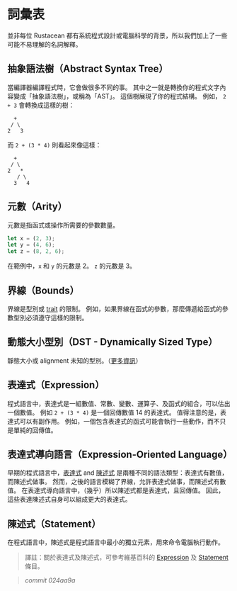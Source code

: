 # 詞彙表

並非每位 Rustacean 都有系統程式設計或電腦科學的背景，所以我們加上了一些可能不易理解的名詞解釋。

## 抽象語法樹（Abstract Syntax Tree）

當編譯器編譯程式時，它會做很多不同的事。
其中之一就是轉換你的程式文字內容變成「抽象語法樹」，或稱為「AST」。
這個樹展現了你的程式結構。
例如， `2 + 3` 會轉換成這樣的樹：

```text
  +
 / \
2   3
```

而 `2 + (3 * 4)` 則看起來像這樣：

```text
  +
 / \
2   *
   / \
  3   4
```

## 元數（Arity）

元數是指函式或操作所需要的參數數量。

```rust
let x = (2, 3);
let y = (4, 6);
let z = (8, 2, 6);
```

在範例中，`x` 和 `y` 的元數是 2。
`z` 的元數是 3。

## 界線（Bounds）

界線是型別或 [trait][traits] 的限制。
例如，如果界線在函式的參數，那麼傳遞給函式的參數型別必須遵守這樣的限制。

[traits]: traits.html

## 動態大小型別（DST - Dynamically Sized Type）

靜態大小或 alignment 未知的型別。（[更多資訊][link]）

[link]: https://doc.rust-lang.org/nomicon/exotic-sizes.html#dynamically-sized-types-dsts

## 表達式（Expression）

程式語言中，表達式是一組數值、常數、變數、運算子、及函式的組合，可以估出一個數值。
例如 `2 + (3 * 4)` 是一個回傳數值 14 的表達式。
值得注意的是，表達式可以有副作用。
例如，一個包含表達式的函式可能會執行一些動作，而不只是單純的回傳值。

## 表達式導向語言（Expression-Oriented Language）

早期的程式語言中，[表達式][expression] and [陳述式][statement] 是兩種不同的語法類型：表達式有數值，而陳述式做事。
然而，之後的語言模糊了界線，允許表達式做事，而陳述式有數值。
在表達式導向語言中，（幾乎）所以陳述式都是表達式，且回傳值。
因此，這些表達陳述式自身可以組成更大的表達式。

[expression]: glossary.html#expression
[statement]: glossary.html#statement

## 陳述式（Statement）

在程式語言中，陳述式是程式語言中最小的獨立元素，用來命令電腦執行動作。

> 譯註：關於表達式及陳述式，可參考維基百科的 [Expression][wiki:expression] 及 [Statement][wiki:statement] 條目。

[wiki:expression]: https://en.wikipedia.org/wiki/Expression_(computer_science)
[wiki:statement]: https://en.wikipedia.org/wiki/Statement_(computer_science)


> *commit 024aa9a*

